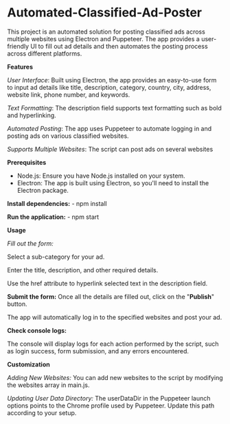 # Automated-Classified-Ad-Poster
This project is an automated solution for posting classified ads across multiple websites using Electron and Puppeteer. The app provides a user-friendly UI to fill out ad details and then automates the posting process across different platforms.

**Features**

_User Interface_: Built using Electron, the app provides an easy-to-use form to input ad details like title, description, category, country, city, address, website link, phone number, and keywords.

_Text Formatting_: The description field supports text formatting such as bold and hyperlinking.

_Automated Posting_: The app uses Puppeteer to automate logging in and posting ads on various classified websites.

_Supports Multiple Websites_: The script can post ads on several websites

**Prerequisites**
- Node.js: Ensure you have Node.js installed on your system.
- Electron: The app is built using Electron, so you'll need to install the Electron package.
  
**Install dependencies:** - npm install

**Run the application:** - npm start

**Usage**

_Fill out the form:_

Select a sub-category for your ad.

Enter the title, description, and other required details.

Use the  href attribute to hyperlink selected text in the description field.

**Submit the form:**
Once all the details are filled out, click on the "**Publish**" button.

The app will automatically log in to the specified websites and post your ad.

**Check console logs:**

The console will display logs for each action performed by the script, such as login success, form submission, and any errors encountered.

**Customization**

_Adding New Websites:_ You can add new websites to the script by modifying the websites array in main.js.

_Updating User Data Directory:_ The userDataDir in the Puppeteer launch options points to the Chrome profile used by Puppeteer. Update this path according to your setup.
